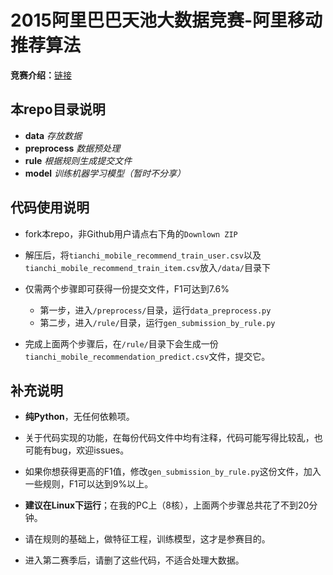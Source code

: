 2015阿里巴巴天池大数据竞赛-阿里移动推荐算法
===

**竞赛介绍：**[链接](http://tianchi.aliyun.com/competition/introduction.htm?spm=5176.100066.333.2.umhl4N&raceId=1)

本repo目录说明
---
- **data**  *存放数据*
- **preprocess**    *数据预处理*
- **rule**   *根据规则生成提交文件*
- **model**   *训练机器学习模型（暂时不分享）*
	




代码使用说明
---

- fork本repo，非Github用户请点右下角的`Downlown ZIP`

- 解压后，将`tianchi_mobile_recommend_train_user.csv`以及`tianchi_mobile_recommend_train_item.csv`放入`/data/`目录下

- 仅需两个步骤即可获得一份提交文件，F1可达到7.6%

	- 第一步，进入`/preprocess/`目录，运行`data_preprocess.py`
	- 第二步，进入`/rule/`目录，运行`gen_submission_by_rule.py`


- 完成上面两个步骤后，在`/rule/`目录下会生成一份`tianchi_mobile_recommendation_predict.csv`文件，提交它。

补充说明
---

- **纯Python**，无任何依赖项。

- 关于代码实现的功能，在每份代码文件中均有注释，代码可能写得比较乱，也可能有bug，欢迎issues。
	
- 如果你想获得更高的F1值，修改`gen_submission_by_rule.py`这份文件，加入一些规则，F1可以达到9%以上。
	
- **建议在Linux下运行**；在我的PC上（8核），上面两个步骤总共花了不到20分钟。
	
- 请在规则的基础上，做特征工程，训练模型，这才是参赛目的。
	
- 进入第二赛季后，请删了这些代码，不适合处理大数据。

